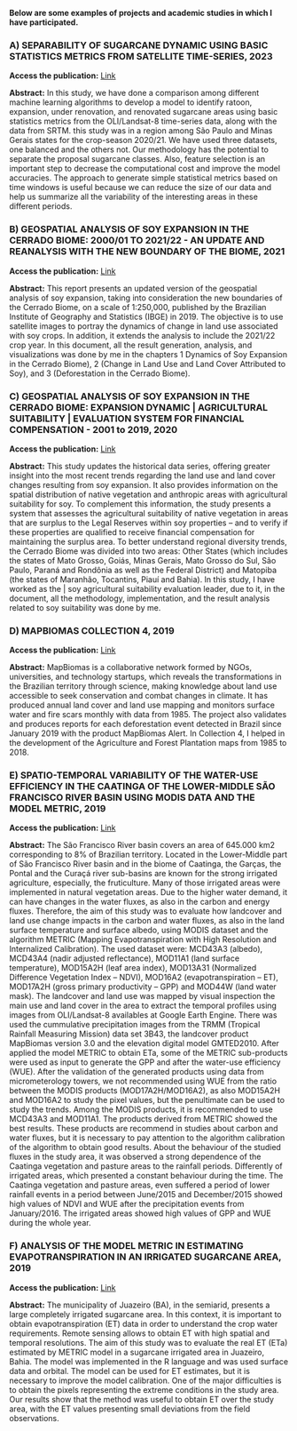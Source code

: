 **Below are some examples of projects and academic studies in which I have participated.**

### A) SEPARABILITY OF SUGARCANE DYNAMIC USING BASIC STATISTICS METRICS FROM SATELLITE TIME-SERIES, 2023

**Access the publication:** [Link](https://proceedings.science/sbsr-2023/papers/separability-of-sugarcane-dynamic-using-basic-statistics-metrics-from-satellite?lang=en) 

**Abstract:**
In this study, we have done a comparison among different machine learning algorithms to develop a model to identify ratoon, expansion, under renovation, and renovated
sugarcane areas using basic statistics metrics from the OLI/Landsat-8 time-series data, along with the data from SRTM. this study was in a region among São Paulo and Minas Gerais states for the crop-season 2020/21. We have used three datasets, one balanced and the others not. Our methodology has the potential to separate the proposal sugarcane classes. Also, feature selection is an important step to decrease the computational cost and improve the model accuracies. The approach to generate simple statistical metrics based on time windows is useful because we can reduce the size of our data and help us summarize all the variability of the interesting areas in these different periods.

### B) GEOSPATIAL ANALYSIS OF SOY EXPANSION IN THE CERRADO BIOME: 2000/01 TO 2021/22 - AN UPDATE AND REANALYSIS WITH THE NEW BOUNDARY OF THE BIOME, 2021

**Access the publication:** [Link](https://agrosatelite.com.br/static/img/cases/pdf/en/relatorio_ccm_exp_us.pdf) 

**Abstract:**
This report presents an updated version of the geospatial analysis of soy expansion, taking into consideration the new boundaries of the Cerrado Biome, on a scale of 1:250,000, published by the Brazilian Institute of Geography and Statistics (IBGE) in 2019. The objective is to use satellite images to portray the dynamics of change in land use associated with soy crops. In addition, it extends the analysis to include the 2021/22 crop year. In this document, all the result generation, analysis, and visualizations was done by me in the chapters 1 Dynamics of Soy Expansion in the Cerrado Biome), 2 (Change in Land Use and Land Cover Attributed to Soy), and 3 (Deforestation in the Cerrado Biome).

### C) GEOSPATIAL ANALYSIS OF SOY EXPANSION IN THE CERRADO BIOME: EXPANSION DYNAMIC | AGRICULTURAL SUITABILITY | EVALUATION SYSTEM FOR FINANCIAL COMPENSATION - 2001 to 2019, 2020

**Access the publication:** [Link](https://agrosatelite.com.br/static/img/cases/pdf/en/relatorio_ccm_us.pdf) 

**Abstract:**
This study updates the historical data series, offering greater insight into the most recent trends regarding the land use and land cover changes resulting from soy expansion. It also provides information on the spatial distribution of native vegetation and anthropic areas with agricultural suitability for soy. To complement this information, the study presents a
system that assesses the agricultural suitability of native vegetation in areas that are surplus to the Legal Reserves within soy properties – and to verify if these properties are qualified to receive financial compensation for maintaining the surplus area. To better understand regional diversity trends, the Cerrado Biome was divided into two areas: Other States (which includes the states of Mato Grosso, Goiás, Minas Gerais, Mato Grosso do Sul, São Paulo, Paraná and Rondônia as well as the Federal District) and Matopiba (the states of Maranhão, Tocantins, Piauí and Bahia). In this study, I have worked as the | soy agricultural suitability evaluation leader, due to it, in the document, all the methodology, implementation, and the result analysis related to soy suitability was done by me.

### D) MAPBIOMAS COLLECTION 4, 2019

**Access the publication:** [Link](https://brasil.mapbiomas.org/en/) 

**Abstract:**
MapBiomas is a collaborative network formed by NGOs, universities, and technology startups, which reveals the transformations in the Brazilian territory through science, making knowledge about land use accessible to seek conservation and combat changes in climate. It has produced annual land cover and land use mapping and monitors surface water and fire scars monthly with data from 1985. The project also validates and produces reports for each deforestation event detected in Brazil since January 2019 with the product MapBiomas Alert. In Collection 4, I helped in the development of the Agriculture and Forest Plantation maps from 1985 to 2018.

### E) SPATIO-TEMPORAL VARIABILITY OF THE WATER-USE EFFICIENCY IN THE CAATINGA OF THE LOWER-MIDDLE SÃO FRANCISCO RIVER BASIN USING MODIS DATA AND THE MODEL METRIC, 2019

**Access the publication:** [Link](http://mtc-m21c.sid.inpe.br/rep/sid.inpe.br/mtc-m21c/2019/03.30.15.03?mirror=urlib.net/www/2017/11.22.19.04.03&metadatarepository=sid.inpe.br/mtc-m21c/2019/03.30.15.03.28) 

**Abstract:**
The São Francisco River basin covers an area of 645.000 km2 corresponding to 8% of Brazilian territory. Located in the Lower-Middle part of São Francisco River basin and in the biome of Caatinga, the Garças, the Pontal and the Curaçá river sub-basins are known for the strong irrigated agriculture, especially, the fruticulture. Many of those irrigated areas were implemented in natural vegetation areas. Due to the higher water demand, it can have changes in the water fluxes, as also in the carbon and energy fluxes. Therefore, the aim of this study was to evaluate how landcover and land use change impacts in the carbon and water fluxes, as also in the land surface temperature and surface albedo, using MODIS dataset and the algorithm METRIC (Mapping Evapotranspiration with High Resolution and Internalized Calibration). The used dataset were: MCD43A3 (albedo), MCD43A4 (nadir adjusted reflectance), MOD11A1 (land surface temperature), MOD15A2H (leaf area index), MOD13A31 (Normalized Difference Vegetation Index – NDVI), MOD16A2 (evapotranspiration – ET), MOD17A2H (gross primary productivity – GPP) and MOD44W (land water mask). The landcover and land use was mapped by visual inspection the main use and land cover in the area to extract the temporal profiles using images from OLI/Landsat-8 availables at Google Earth Engine. There was used the cummulative precipitation images from the TRMM (Tropical Rainfall Measuring Mission) data set 3B43, the landcover product MapBiomas version 3.0 and the elevation digital model GMTED2010. After applied the model METRIC to obtain ETa, some of the METRIC sub-products were used as input to generate the GPP and after the water-use efficiency (WUE). After the validation of the generated products using data from micrometerology towers, we not recommended using WUE from the ratio between the MODIS products (MOD17A2H/MOD16A2), as also MOD15A2H and MOD16A2 to study the pixel values, but the penultimate can be used to study the trends. Among the MODIS products, it is recommended to use MCD43A3 and MOD11A1. The products derived from METRIC showed the best results. These products are recommend in studies about carbon and water fluxes, but it is necessary to pay attention to the algorithm calibration of the algorithm to obtain good results. About the behaviour of the studied fluxes in the study area, it was observed a strong dependence of the Caatinga vegetation and pasture areas to the rainfall periods. Differently of irrigated areas, which presented a constant behaviour during the time. The Caatinga vegetation and pasture areas, even suffered a period of lower rainfall events in a period between June/2015 and December/2015 showed high values of NDVI and WUE after the precipitation events from January/2016. The irrigated areas showed high values of GPP and WUE during the whole year.

### F) ANALYSIS OF THE MODEL METRIC IN ESTIMATING EVAPOTRANSPIRATION IN AN IRRIGATED SUGARCANE AREA, 2019

**Access the publication:** [Link](https://proceedings.science/sbsr-2019/trabalhos/analise-do-modelo-metric-na-estimativa-da-evapotranspiracao-em-area-de-cana-de-a?lang=pt-br) 

**Abstract:**
The municipality of Juazeiro (BA), in the semiarid, presents a large completely irrigated sugarcane area. In this context, it is important to obtain evapotranspiration (ET) data in
order to understand the crop water requirements. Remote sensing allows to obtain ET with high spatial and temporal resolutions. The aim of this study was to evaluate the real
ET (ETa) estimated by METRIC model in a sugarcane irrigated area in Juazeiro, Bahia. The model was implemented in the R language and was used surface data and orbital. The model can be used for ET estimates, but it is necessary to improve the model calibration. One of the major difficulties is to obtain the pixels representing the extreme conditions in the study area. Our results show that the method was useful to obtain ET over the study area, with the ET values presenting small deviations from the field observations.
